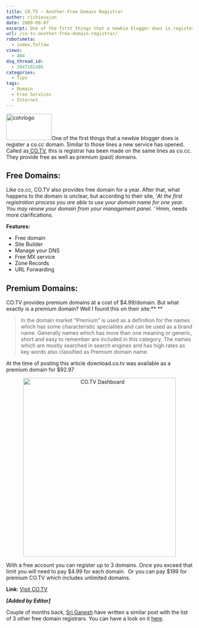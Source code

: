 ```yaml
---
title: CO.TV – Another Free Domain Registrar
author: richiesajan
date: 2009-09-07
excerpt: One of the first things that a newbie blogger does is register a co.cc domain. Similar to those lines a new service has opened. Called as CO.TV, this is registrar has been made on the same lines as co.cc. They provide free as well as premium (paid) domains.
url: /co-tv-another-free-domain-registrar/
robotsmeta:
  - index,follow
views:
  - 404
dsq_thread_id:
  - 2947101495
categories:
  - Tips
tags:
  - Domain
  - Free Services
  - Internet
---
```

<img class="alignleft size-full wp-image-13889" src="http://cdn.devilsworkshop.org/files/2009/09/cotvlogo.gif" alt="cotvlogo" width="123" height="71" />One of the first things that a newbie blogger does is register a co.cc domain. Similar to those lines a new service has opened. Called as<a href="http://www.co.tv/" onclick="_gaq.push(['_trackEvent', 'outbound-article', 'http://www.co.tv/', ' CO.TV']);" target="_blank"> CO.TV</a>, this is registrar has been made on the same lines as co.cc. They provide free as well as premium (paid) domains.

<!--more-->

## Free Domains:

Like co.cc, CO.TV also provides free domain for a year. After that, what happens to the domain is unclear, but according to their site, &#8216;*At the first registration process you are able to use your domain name for one year. You may renew your domain from your management panel.* &#8216; Hmm, needs more clarifications.

**Features:**

  * Free domain
  * Site Builder
  * Manage your DNS
  * Free MX service
  * Zone Records
  * URL Forwarding

## Premium Domains:

CO.TV provides premium domains at a cost of $4.99/domain. But what exactly is a premium domain? Well I found this on their site:** **

> In the domain market &#8220;Premium&#8221; is used as a definition for the names which has some characteristic specialties and can be used as a brand name. Generally names which has more than one meaning or generic, short and easy to remember are included in this category. The names which are mostly searched in search engines and has high rates as key words also classified as Premium domain name.

At the time of posting this article download.co.tv was available as a premium domain for $92.97

<p style="text-align: center">
  <img class="size-full wp-image-13890  aligncenter" src="http://cdn.devilsworkshop.org/files/2009/09/dash.PNG" alt="CO.TV Dashboard" width="412" height="482" />
</p>

<p style="text-align: center">
  <p>
    With a free account you can register up to 3 domains. Once you exceed that limit you will need to pay $4.99 for each domain.  Or you can pay $199 for premium CO.TV which includes unlimited domains.
  </p>
  
  <p>
    <strong>Link</strong>: <a href="http://www.co.tv/" onclick="_gaq.push(['_trackEvent', 'outbound-article', 'http://www.co.tv/', 'Visit CO.TV']);" rel="nofollow">Visit CO.TV</a>
  </p>
  
  <p>
    <strong><em>[Added by Editor]</em></strong>
  </p>
  
  <p>
    Couple of months back, <a href="http://devilsworkshop.org/author/sriganesh/">Sri Ganesh</a> have written a similar post with the list of 3 other free domain registrars. You can have a look on it <a href="http://devilsworkshop.org/free-domains-registration-services/">here</a>.
  </p>
